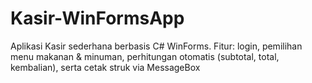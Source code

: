 # Kasir-WinFormsApp
Aplikasi Kasir sederhana berbasis C# WinForms. Fitur: login, pemilihan menu makanan &amp; minuman, perhitungan otomatis (subtotal, total, kembalian), serta cetak struk via MessageBox
